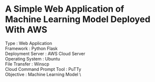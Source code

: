 # A Simple Web Application of Machine Learning Model Deployed With AWS

Type : Web Application \
Framework : Python Flask\
Deployment Server : AWS Cloud Server\
Operating System : Ubuntu\
File Transfer : Winscp\
Cloud Command Prompt Tool : PuTTy\
Objective : Machine Learning Model \
